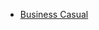 
 - [Business Casual](https://www.youtube.com/watch?v=ZDDLcxfe_tg&list=PLBMT5AMBzkBc-W2SN2IJVhafWwX5gKnDk&index=12)


